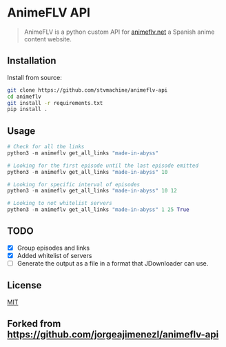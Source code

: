 # AnimeFLV API

> AnimeFLV is a python custom API for [animeflv.net](https://animeflv.net) a Spanish anime content website.

## Installation

Install from source:

```bash
git clone https://github.com/stvmachine/animeflv-api
cd animeflv
git install -r requirements.txt
pip install .
```

## Usage

```python
# Check for all the links
python3 -m animeflv get_all_links "made-in-abyss"

# Looking for the first episode until the last episode emitted
python3 -m animeflv get_all_links "made-in-abyss" 10

# Looking for specific interval of episodes
python3 -m animeflv get_all_links "made-in-abyss" 10 12

# Looking to not whitelist servers 
python3 -m animeflv get_all_links "made-in-abyss" 1 25 True
```

## TODO

- [X] Group episodes and links
- [X] Added whitelist of servers
- [ ] Generate the output as a file in a format that JDownloader can use.

## License

[MIT](./LICENSE)

## Forked from <https://github.com/jorgeajimenezl/animeflv-api>
